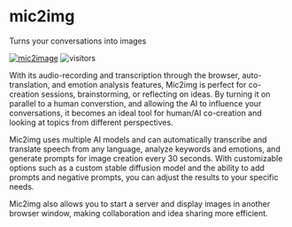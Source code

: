 # mic2img
Turns your conversations into images

[![mic2image](https://colab.research.google.com/assets/colab-badge.svg)](https://colab.research.google.com/drive/1kk4suKC5MNTlopaW6c3y1gcqKkugoVr8#scrollTo=cC982X14mr4u)
![visitors](https://visitor-badge.glitch.me/badge?page_id=scyheidekamp-mic2img)

With its audio-recording and transcription through the browser, auto-translation, and emotion analysis features, Mic2img is perfect for co-creation sessions, brainstorming, or reflecting on ideas. By turning it on parallel to a human converstion, and allowing the AI to influence your conversations, it becomes an ideal tool for human/AI co-creation and looking at topics from different perspectives.

Mic2img uses multiple AI models and can automatically transcribe and translate speech from any language, analyze keywords and emotions, and generate prompts for image creation every 30 seconds. With customizable options such as a custom stable diffusion model and the ability to add prompts and negative prompts, you can adjust the results to your specific needs.

Mic2img also allows you to start a server and display images in another browser window, making collaboration and idea sharing more efficient. 
